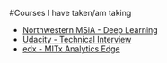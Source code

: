#Courses I have taken/am taking

* [Northwestern MSiA - Deep Learning](MSiA_deep_learning)
* [Udacity - Technical Interview](udacity_technical_interview)
* [edx - MITx Analytics Edge](MITx_analytics_edge)
